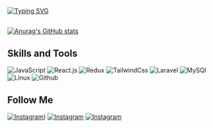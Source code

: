 [![Typing SVG](https://readme-typing-svg.herokuapp.com?color=%453FB3&lines=Welcome;My+name+is+Serdar;I+am+developer)](https://git.io/typing-svg)
##
[![Anurag's GitHub stats](https://github-readme-stats.vercel.app/api?username=SAgamyradov&show_icons=true&bg_color=281449&text_color=FEF6FF)](https://github.com/sagamyradov/github-readme-stats)
## Skills and Tools
![JavaScript](https://img.shields.io/badge/JavaScript-010812?style=for-the-badge&logo=javascript&logoColor=AE7507)
![React.js](https://img.shields.io/badge/React-010812?style=for-the-badge&logo=react&logoColor=0D88A6)
![Redux](https://img.shields.io/badge/Redux-010812?style=for-the-badge&logo=redux&logoColor=FFFFFF)
![TailwindCss](https://img.shields.io/badge/TailwindCss-010812?style=for-the-badge&logo=tailwindcss&logoColor=0F9FC2)
![Laravel](https://img.shields.io/badge/Laravel-010812?style=for-the-badge&logo=laravel&logoColor=A60213)
![MySQl](https://img.shields.io/badge/MySql-010812?style=for-the-badge&logo=mysql&logoColor=AE7507)
![Linux](https://img.shields.io/badge/Linux-010812?style=for-the-badge&logo=linux&logoColor=AE7507)
![Github](https://img.shields.io/badge/Github-010812?style=for-the-badge&logo=github&logoColor=FFFFFF)

## Follow Me
[![Instagram](https://img.shields.io/badge/Instagram-010812?style=for-the-badge&logo=instagram&logoColor=A6126B)](https://www.instagram.com/serdar_agam))
[![Instagram](https://img.shields.io/badge/Telegram-010812?style=for-the-badge&logo=telegram&logoColor=118CB0)](https://www.telegram.com/serdar_agam)
[![Instagram](https://img.shields.io/badge/Gmail-010812?style=for-the-badge&logo=gmail&logoColor=FA0000)](https://www.agamyradowserdar777@gmail.com)

<!--
**SAgamyradov/SAgamyradov** is a ✨ _special_ ✨ repository because its `README.md` (this file) appears on your GitHub profile.

Here are some ideas to get you started:

- 🔭 I’m currently working on ...
- 🌱 I’m currently learning ...
- 👯 I’m looking to collaborate on ...
- 🤔 I’m looking for help with ...
- 💬 Ask me about ...
- 📫 How to reach me: ...
- 😄 Pronouns: ...
- ⚡ Fun fact: ...
-->
